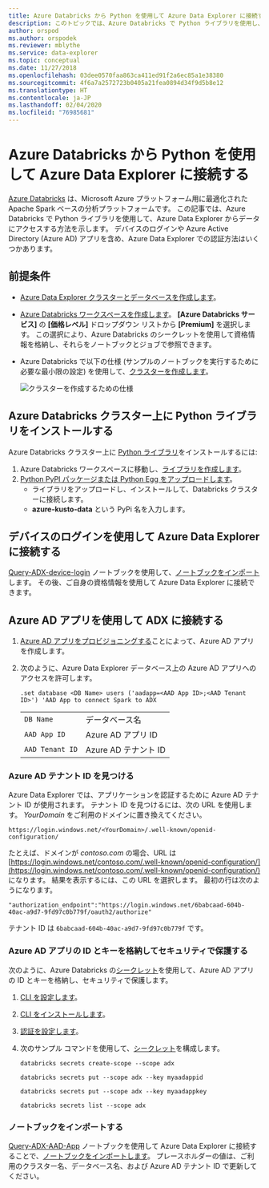 ```yaml
---
title: Azure Databricks から Python を使用して Azure Data Explorer に接続する
description: このトピックでは、Azure Databricks で Python ライブラリを使用し、2 つの認証方法のいずれかを使って Azure Data Explorer からデータにアクセスする方法を示します。
author: orspod
ms.author: orspodek
ms.reviewer: mblythe
ms.service: data-explorer
ms.topic: conceptual
ms.date: 11/27/2018
ms.openlocfilehash: 03dee0570faa863ca411ed91f2a6ec85a1e38380
ms.sourcegitcommit: 4f6a7a2572723b0405a21fea0894d34f9d5b8e12
ms.translationtype: HT
ms.contentlocale: ja-JP
ms.lasthandoff: 02/04/2020
ms.locfileid: "76985681"
---
```

# <a name="connect-to-azure-data-explorer-from-azure-databricks-by-using-python"></a>Azure Databricks から Python を使用して Azure Data Explorer に接続する

[Azure Databricks](https://docs.microsoft.com/azure/azure-databricks/what-is-azure-databricks) は、Microsoft Azure プラットフォーム用に最適化された Apache Spark ベースの分析プラットフォームです。 この記事では、Azure Databricks で Python ライブラリを使用して、Azure Data Explorer からデータにアクセスする方法を示します。 デバイスのログインや Azure Active Directory (Azure AD) アプリを含め、Azure Data Explorer での認証方法はいくつかあります。

## <a name="prerequisites"></a>前提条件

- [Azure Data Explorer クラスターとデータベースを作成します](/azure/data-explorer/create-cluster-database-portal)。
- [Azure Databricks ワークスペースを作成します](/azure/azure-databricks/quickstart-create-databricks-workspace-portal#create-an-azure-databricks-workspace)。 **[Azure Databricks サービス]** の **[価格レベル]** ドロップダウン リストから **[Premium]** を選択します。 この選択により、Azure Databricks のシークレットを使用して資格情報を格納し、それらをノートブックとジョブで参照できます。

- Azure Databricks で以下の仕様 (サンプルのノートブックを実行するために必要な最小限の設定) を使用して、[クラスターを作成します](https://docs.azuredatabricks.net/user-guide/clusters/create.html)。

   ![クラスターを作成するための仕様](media/connect-from-databricks/databricks-create-cluster.png)

## <a name="install-the-python-library-on-your-azure-databricks-cluster"></a>Azure Databricks クラスター上に Python ライブラリをインストールする

Azure Databricks クラスター上に [Python ライブラリ](/azure/kusto/api/python/kusto-python-client-library)をインストールするには:

1. Azure Databricks ワークスペースに移動し、[ライブラリを作成します](https://docs.azuredatabricks.net/user-guide/libraries.html#create-a-library)。
2. [Python PyPI パッケージまたは Python Egg をアップロードします](https://docs.azuredatabricks.net/user-guide/libraries.html#upload-a-python-pypi-package-or-python-egg)。
   - ライブラリをアップロードし、インストールして、Databricks クラスターに接続します。
   - **azure-kusto-data** という PyPi 名を入力します。

## <a name="connect-to-azure-data-explorer-by-using-a-device-login"></a>デバイスのログインを使用して Azure Data Explorer に接続する

[Query-ADX-device-login](https://github.com/Azure/azure-kusto-docs-samples/blob/master/Databricks_notebooks/Query-ADX-device-login.ipynb) ノートブックを使用して、[ノートブックをインポート](https://docs.azuredatabricks.net/user-guide/notebooks/notebook-manage.html#import-a-notebook)します。 その後、ご自身の資格情報を使用して Azure Data Explorer に接続できます。

## <a name="connect-to-adx-by-using-an-azure-ad-app"></a>Azure AD アプリを使用して ADX に接続する

1. [Azure AD アプリをプロビジョニングする](/azure/kusto/management/access-control/how-to-provision-aad-app)ことによって、Azure AD アプリを作成します。
1. 次のように、Azure Data Explorer データベース上の Azure AD アプリへのアクセスを許可します。

    ```kusto
    .set database <DB Name> users ('aadapp=<AAD App ID>;<AAD Tenant ID>') 'AAD App to connect Spark to ADX
    ```
    |   |   |
    | - | - |
    | ```DB Name``` | データベース名 |
    | ```AAD App ID``` | Azure AD アプリ ID |
    | ```AAD Tenant ID``` | Azure AD テナント ID |

### <a name="find-your-azure-ad-tenant-id"></a>Azure AD テナント ID を見つける

Azure Data Explorer では、アプリケーションを認証するために Azure AD テナント ID が使用されます。 テナント ID を見つけるには、次の URL を使用します。 *YourDomain* をご利用のドメインに置き換えてください。

```
https://login.windows.net/<YourDomain>/.well-known/openid-configuration/
```

たとえば、ドメインが *contoso.com* の場合、URL は [https://login.windows.net/contoso.com/.well-known/openid-configuration/](https://login.windows.net/contoso.com/.well-known/openid-configuration/) になります。 結果を表示するには、この URL を選択します。 最初の行は次のようになります。 

```
"authorization_endpoint":"https://login.windows.net/6babcaad-604b-40ac-a9d7-9fd97c0b779f/oauth2/authorize"
```

テナント ID は `6babcaad-604b-40ac-a9d7-9fd97c0b779f` です。 

### <a name="store-and-secure-your-azure-ad-app-id-and-key"></a>Azure AD アプリの ID とキーを格納してセキュリティで保護する 

次のように、Azure Databricks の[シークレット](https://docs.azuredatabricks.net/user-guide/secrets/index.html#secrets)を使用して、Azure AD アプリの ID とキーを格納し、セキュリティで保護します。
1. [CLI を設定します](https://docs.azuredatabricks.net/user-guide/dev-tools/databricks-cli.html#set-up-the-cli)。
1. [CLI をインストールします](https://docs.azuredatabricks.net/user-guide/dev-tools/databricks-cli.html#install-the-cli)。 
1. [認証を設定します](https://docs.azuredatabricks.net/user-guide/dev-tools/databricks-cli.html#set-up-authentication)。
1. 次のサンプル コマンドを使用して、[シークレット](https://docs.azuredatabricks.net/user-guide/secrets/index.html#secrets)を構成します。

    ```databricks secrets create-scope --scope adx```

    ```databricks secrets put --scope adx --key myaadappid```

    ```databricks secrets put --scope adx --key myaadappkey```

    ```databricks secrets list --scope adx```

### <a name="import-a-notebook"></a>ノートブックをインポートする
[Query-ADX-AAD-App](https://github.com/Azure/azure-kusto-docs-samples/blob/master/Databricks_notebooks/Query-ADX-AAD-App.ipynb) ノートブックを使用して Azure Data Explorer に接続することで、[ノートブックをインポートします](https://docs.azuredatabricks.net/user-guide/notebooks/notebook-manage.html#import-a-notebook)。 プレースホルダーの値は、ご利用のクラスター名、データベース名、および Azure AD テナント ID で更新してください。
